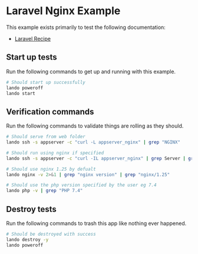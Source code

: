 # Laravel Nginx Example

This example exists primarily to test the following documentation:

* [Laravel Recipe](https://docs.lando.dev/laravel/config.html)

Start up tests
--------------

Run the following commands to get up and running with this example.

```bash
# Should start up successfully
lando poweroff
lando start
```

Verification commands
---------------------

Run the following commands to validate things are rolling as they should.

```bash
# Should serve from web folder
lando ssh -s appserver -c "curl -L appserver_nginx" | grep "NGINX"

# Should run using nginx if specified
lando ssh -s appserver -c "curl -IL appserver_nginx" | grep Server | grep nginx

# Should use nginx 1.25 by defualt
lando nginx -v 2>&1 | grep "nginx version" | grep "nginx/1.25"

# Should use the php version specified by the user eg 7.4
lando php -v | grep "PHP 7.4"
```

Destroy tests
-------------

Run the following commands to trash this app like nothing ever happened.

```bash
# Should be destroyed with success
lando destroy -y
lando poweroff
```
